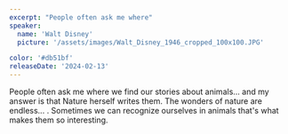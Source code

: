 ```yaml
---
excerpt: "People often ask me where"
speaker:
  name: 'Walt Disney'
  picture: '/assets/images/Walt_Disney_1946_cropped_100x100.JPG'

color: '#db51bf'
releaseDate: '2024-02-13'
---
```

People often ask me where we find our stories about animals... and my answer is that Nature herself writes them. The wonders of nature are endless... . Sometimes we can recognize ourselves in animals that's what makes them so interesting.
